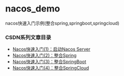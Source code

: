 # nacos_demo
nacos快速入门示例(整合spring,springboot,springcloud)

### CSDN系列文章目录
* [Nacos快速入门(1)：启动Nacos Server](https://blog.csdn.net/wk52525/article/details/88096295)
* [Nacos快速入门(2)：整合Spring](https://blog.csdn.net/wk52525/article/details/88098946)
* [Nacos快速入门(3)：整合SpringBoot](https://blog.csdn.net/wk52525/article/details/88146854)
* [Nacos快速入门(4)：整合SpringCloud](https://blog.csdn.net/wk52525/article/details/88546427)
